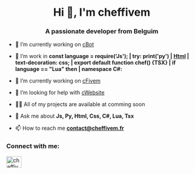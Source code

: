 <h1 align="center">Hi 👋, I'm cheffivem</h1>
<h3 align="center">A passionate developer from Belguim</h3>

- 🔭 I’m currently working on [cBot](https://github.com/cheffivem)

- 🌱 I’m work in **const language = require('Js'); | try: print('py') | <a href="cheffivem">Html</a> | text-decoration: css; | export default function chef() {TSX} | if language == "Lua" then | namespace C#:**

- 👯 I’m currently working on [cFivem](https://github.com/cheffivem)

- 🤝 I’m looking for help with [cWebsite](https://cheffivem.fr/)

- 👨‍💻 All of my projects are available at comming soon

- 💬 Ask me about **Js, Py, Html, Css, C#, Lua, Tsx**

- 📫 How to reach me **contact@cheffivem.fr**

<h3 align="left">Connect with me:</h3>
<p align="left">
<a href="https://twitter.com/cheffivem" target="blank"><img align="center" src="https://raw.githubusercontent.com/rahuldkjain/github-profile-readme-generator/master/src/images/icons/Social/twitter.svg" alt="cheffivem" height="30" width="40" /></a>
</p>
